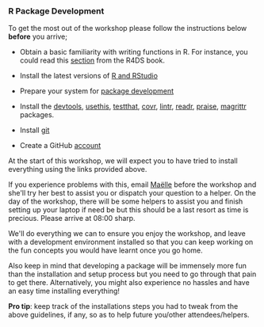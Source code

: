 ### R Package Development


To get the most out of the workshop please follow the instructions below **before** you arrive;

* Obtain a basic familiarity with writing functions in R. For instance, you could read this [section](http://r4ds.had.co.nz/functions.html#functions) from the R4DS book.

* Install the latest versions of [R and RStudio](http://stat545.com/packages01_system-prep.html)
  
* Prepare your system for [package development](http://stat545.com/packages01_system-prep.html)

* Install the [devtools](https://cran.r-project.org/web/packages/devtools/index.html), [usethis](https://cran.r-project.org/web/packages/usethis/index.html), [testthat](https://cran.r-project.org/web/packages/testthat/index.html), [covr](https://cran.r-project.org/web/packages/covr/index.html), [lintr](https://cran.r-project.org/web/packages/lintr/index.html), [readr](https://cran.r-project.org/web/packages/readr/index.html), [praise](https://cran.r-project.org/web/packages/praise/index.html), [magrittr](https://cran.r-project.org/web/packages/magrittr/index.html) packages.

* Install [git](http://happygitwithr.com/install-git.html) 

* Create a GitHub [account](http://happygitwithr.com/github-acct.html)

At the start of this workshop, we will expect you to have tried to install everything using the links provided above. 

If you experience problems with this, email [Maëlle](https://github.com/maelle/) before the workshop and she'll try her best to assist you or dispatch your question to a helper. On the day of the workshop, there will be some helpers to assist you and finish setting up your laptop if need be but this should be a last resort as time is precious. Please arrive at 08:00 sharp.

We'll do everything we can to ensure you enjoy the workshop, and leave with a development environment installed so that you can keep working on the fun concepts you would have learnt once you go home.

Also keep in mind that developing a package will be immensely more fun than the installation and setup process but you need to go through that pain to get there. Alternatively, you might also experience no hassles and have an easy time installing everything!

**Pro tip**: keep track of the installations steps you had to tweak from the above guidelines, if any, so as to help future you/other attendees/helpers. 
